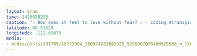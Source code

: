 ```yaml
---
layout: gram
time: 1496028258
caption: "🎶 How does it feel to love without fear? 🎶 - Losing #transgirltakeover #nofilter"
latitude: 45.53529
longitude: -122.65679
media:
- media/posts/201705/18722904_250974282048925_5295907096460525568_n_17858339533146880.jpg
---
```

